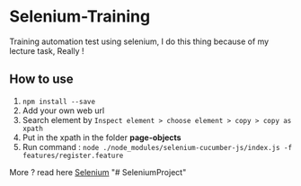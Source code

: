 # Selenium-Training
Training automation test using selenium, I do this thing because of my lecture task, Really !

## How to use 

1. `npm install --save`
2. Add your own web url
3. Search element by `Inspect element > choose element > copy > copy as xpath`
4. Put in the xpath in the folder **page-objects**
5. Run command : `node ./node_modules/selenium-cucumber-js/index.js -f features/register.feature`


More ? read here [Selenium](https://www.npmjs.com/package/selenium-cucumber-js)
"# SeleniumProject" 
